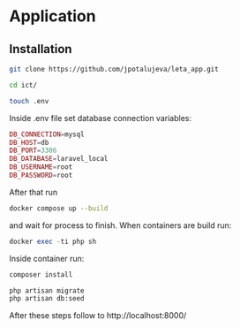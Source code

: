 # Application
## Installation

```bash
git clone https://github.com/jpotalujeva/leta_app.git

cd ict/

touch .env
```

Inside .env file set database connection variables:

```php
DB_CONNECTION=mysql
DB_HOST=db
DB_PORT=3306
DB_DATABASE=laravel_local
DB_USERNAME=root
DB_PASSWORD=root
```
After that run

```bash
docker compose up --build
```
and wait for process to finish.
When containers are build run:

```php
docker exec -ti php sh
```
Inside container run:

```bash
composer install

php artisan migrate
php artisan db:seed
```
After these steps follow to http://localhost:8000/ 